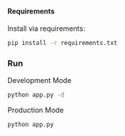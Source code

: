 #### Requirements

 Install via requirements:

 ```bash
 pip install -r requirements.txt
 ```

### Run

 Development Mode

 ```bash
 python app.py -d
 ```

 Production Mode

 ```bash
 python app.py
 ```